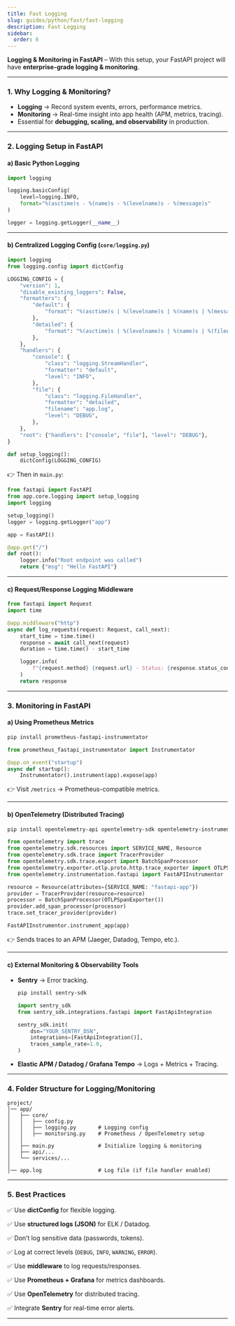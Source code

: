 ```yaml
---
title: Fast Logging
slug: guides/python/fast/fast-logging
description: Fast Logging
sidebar:
  order: 6
---
```


**Logging & Monitoring in FastAPI** – With this setup, your FastAPI project will have **enterprise-grade logging & monitoring**.

---

### 1. Why Logging & Monitoring?

- **Logging** → Record system events, errors, performance metrics.
- **Monitoring** → Real-time insight into app health (APM, metrics, tracing).
- Essential for **debugging, scaling, and observability** in production.

---

### 2. Logging Setup in FastAPI

#### a) Basic Python Logging

```python
import logging

logging.basicConfig(
    level=logging.INFO,
    format="%(asctime)s - %(name)s - %(levelname)s - %(message)s"
)

logger = logging.getLogger(__name__)
```

---

#### b) Centralized Logging Config (`core/logging.py`)

```python
import logging
from logging.config import dictConfig

LOGGING_CONFIG = {
    "version": 1,
    "disable_existing_loggers": False,
    "formatters": {
        "default": {
            "format": "%(asctime)s | %(levelname)s | %(name)s | %(message)s",
        },
        "detailed": {
            "format": "%(asctime)s | %(levelname)s | %(name)s | %(filename)s:%(lineno)d | %(message)s",
        },
    },
    "handlers": {
        "console": {
            "class": "logging.StreamHandler",
            "formatter": "default",
            "level": "INFO",
        },
        "file": {
            "class": "logging.FileHandler",
            "formatter": "detailed",
            "filename": "app.log",
            "level": "DEBUG",
        },
    },
    "root": {"handlers": ["console", "file"], "level": "DEBUG"},
}

def setup_logging():
    dictConfig(LOGGING_CONFIG)
```

👉 Then in `main.py`:

```python
from fastapi import FastAPI
from app.core.logging import setup_logging
import logging

setup_logging()
logger = logging.getLogger("app")

app = FastAPI()

@app.get("/")
def root():
    logger.info("Root endpoint was called")
    return {"msg": "Hello FastAPI"}
```

---

#### c) Request/Response Logging Middleware

```python
from fastapi import Request
import time

@app.middleware("http")
async def log_requests(request: Request, call_next):
    start_time = time.time()
    response = await call_next(request)
    duration = time.time() - start_time

    logger.info(
        f"{request.method} {request.url} - Status: {response.status_code} - Duration: {duration:.2f}s"
    )
    return response
```

---

### 3. Monitoring in FastAPI

#### a) Using **Prometheus** Metrics

```bash
pip install prometheus-fastapi-instrumentator
```

```python
from prometheus_fastapi_instrumentator import Instrumentator

@app.on_event("startup")
async def startup():
    Instrumentator().instrument(app).expose(app)
```

👉 Visit `/metrics` → Prometheus-compatible metrics.

---

#### b) OpenTelemetry (Distributed Tracing)

```bash
pip install opentelemetry-api opentelemetry-sdk opentelemetry-instrumentation-fastapi opentelemetry-exporter-otlp
```

```python
from opentelemetry import trace
from opentelemetry.sdk.resources import SERVICE_NAME, Resource
from opentelemetry.sdk.trace import TracerProvider
from opentelemetry.sdk.trace.export import BatchSpanProcessor
from opentelemetry.exporter.otlp.proto.http.trace_exporter import OTLPSpanExporter
from opentelemetry.instrumentation.fastapi import FastAPIInstrumentor

resource = Resource(attributes={SERVICE_NAME: "fastapi-app"})
provider = TracerProvider(resource=resource)
processor = BatchSpanProcessor(OTLPSpanExporter())
provider.add_span_processor(processor)
trace.set_tracer_provider(provider)

FastAPIInstrumentor.instrument_app(app)
```

👉 Sends traces to an APM (Jaeger, Datadog, Tempo, etc.).

---

#### c) External Monitoring & Observability Tools

- **Sentry** → Error tracking.

  ```bash
  pip install sentry-sdk
  ```

  ```python
  import sentry_sdk
  from sentry_sdk.integrations.fastapi import FastApiIntegration

  sentry_sdk.init(
      dsn="YOUR_SENTRY_DSN",
      integrations=[FastApiIntegration()],
      traces_sample_rate=1.0,
  )
  ```

- **Elastic APM / Datadog / Grafana Tempo** → Logs + Metrics + Tracing.

---

### 4. Folder Structure for Logging/Monitoring

```
project/
│── app/
│   ├── core/
│   │   ├── config.py
│   │   ├── logging.py       # Logging config
│   │   ├── monitoring.py    # Prometheus / OpenTelemetry setup
│   │
│   ├── main.py              # Initialize logging & monitoring
│   ├── api/...
│   └── services/...
│
│── app.log                  # Log file (if file handler enabled)
```

---

### 5. Best Practices

✅ Use **dictConfig** for flexible logging.

✅ Use **structured logs (JSON)** for ELK / Datadog.

✅ Don’t log sensitive data (passwords, tokens).

✅ Log at correct levels (`DEBUG`, `INFO`, `WARNING`, `ERROR`).

✅ Use **middleware** to log requests/responses.

✅ Use **Prometheus + Grafana** for metrics dashboards.

✅ Use **OpenTelemetry** for distributed tracing.

✅ Integrate **Sentry** for real-time error alerts.

---
